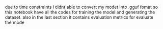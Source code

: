 due to time constraints i didnt able to convert my modet into .gguf fomat so this notebook have all the codes for training the model and generating the dataset. also in the last section it contains evaluation metrics for evaluate the mode
